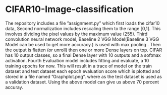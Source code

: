 # CIFAR10-Image-classification
The repository includes a file ”assignment.py” which first loads the cifar10 data, Second normalization includes rescaling them to the range [0,1]. This involves dividing the pixel values by the maximum value (255). Third convolution neural network model, Baseline 2 VGG Model(Baseline 3 VGG Model can be used to get more accuracy.) is used with max pooling . Then the output is flatten (or unroll) then one or more Dense layers on top. CIFAR has 10 output classes, so a final Dense layer with 10 outputs and a softmax activation. Fourth Evaluation model includes fitting and evaluate, a 10 training epochs for now. This will result in a trace of model on the train dataset and test dataset each epoch evaluation score which is plotted and stored in a file named ”Graphplot.png”. where as the test dataset is used as a validation dataset. Using the above model can give us above 70 percent accuray.
